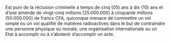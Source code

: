 Est puni de la réclusion criminelle à temps de cinq (05) ans à dix (10) ans et d’une amende de vingt-cinq millions (25.000.000) à cinquante millions (50.000.000) de francs CFA, quiconque menace de commettre un vol simple ou un vol qualifié de matières radioactives dans le but de contraindre une personne physique ou morale, une organisation internationale ou un Etat à accomplir ou à s’abstenir d’accomplir un acte.